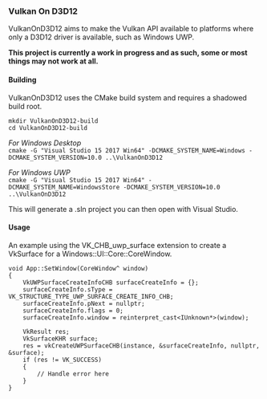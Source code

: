 ### Vulkan On D3D12

VulkanOnD3D12 aims to make the Vulkan API available to platforms where only a
D3D12 driver is available, such as Windows UWP.

**This project is currently a work in progress and as such, some or most things
may not work at all.**

#### Building

VulkanOnD3D12 uses the CMake build system and requires a shadowed build root.

`mkdir VulkanOnD3D12-build`<br/>
`cd VulkanOnD3D12-build`<br/>

*For Windows Desktop*<br/>
`cmake -G "Visual Studio 15 2017 Win64" -DCMAKE_SYSTEM_NAME=Windows
-DCMAKE_SYSTEM_VERSION=10.0 ..\VulkanOnD3D12`

*For Windows UWP*<br/>
`cmake -G "Visual Studio 15 2017 Win64" -DCMAKE_SYSTEM_NAME=WindowsStore
-DCMAKE_SYSTEM_VERSION=10.0 ..\VulkanOnD3D12`

This will generate a .sln project you can then open with Visual Studio.

#### Usage

An example using the VK_CHB_uwp_surface extension to create a VkSurface for a
Windows::UI::Core::CoreWindow.

```
void App::SetWindow(CoreWindow^ window)
{
    VkUWPSurfaceCreateInfoCHB surfaceCreateInfo = {};
    surfaceCreateInfo.sType = VK_STRUCTURE_TYPE_UWP_SURFACE_CREATE_INFO_CHB;
    surfaceCreateInfo.pNext = nullptr;
    surfaceCreateInfo.flags = 0;
    surfaceCreateInfo.window = reinterpret_cast<IUnknown*>(window);

    VkResult res;
    VkSurfaceKHR surface;
    res = vkCreateUWPSurfaceCHB(instance, &surfaceCreateInfo, nullptr, &surface);
    if (res != VK_SUCCESS)
    {
        // Handle error here
    }
}
```

